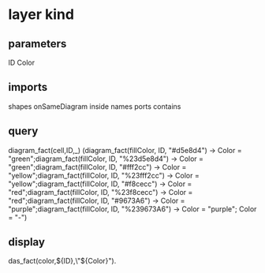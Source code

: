 # layer kind
## parameters
  ID
  Color
## imports
  shapes
  onSameDiagram
  inside
  names
  ports
  contains
## query
diagram_fact(cell,ID,_) 
(diagram_fact(fillColor, ID, "#d5e8d4")  -> Color = "green";diagram_fact(fillColor, ID, "%23d5e8d4")  -> Color = "green";diagram_fact(fillColor, ID, "#fff2cc")  -> Color = "yellow";diagram_fact(fillColor, ID, "%23fff2cc")  -> Color = "yellow";diagram_fact(fillColor, ID, "#f8cecc")  -> Color = "red";diagram_fact(fillColor, ID, "%23f8cecc")  -> Color = "red";diagram_fact(fillColor, ID, "#9673A6")  -> Color = "purple";diagram_fact(fillColor, ID, "%239673A6")  -> Color = "purple"; Color = "-")
## display
  das_fact(color,${ID},\"${Color}\").


